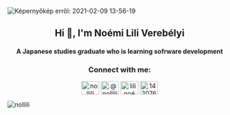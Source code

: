 ![Képernyőkép erről: 2021-02-09 13-56-19](https://user-images.githubusercontent.com/66601688/107370092-d2fed000-6ae2-11eb-9136-678dbcebfef4.png)

<h2 align="center">Hi 👋, I'm Noémi Lili Verebélyi</h2>
<h4 align="center">A Japanese studies graduate who is learning sofrware development</h4>



<h3 align="center">Connect with me:</h3>
<p align="center">
<a href="https://codepen.io/nollili" target="blank"><img align="center" src="https://cdn.jsdelivr.net/npm/simple-icons@3.0.1/icons/codepen.svg" alt="nollili" height="30" width="40" /></a>
<a href="https://dev.to/@nollili" target="blank"><img align="center" src="https://cdn.jsdelivr.net/npm/simple-icons@3.0.1/icons/dev-dot-to.svg" alt="@nollili" height="30" width="40" /></a>
<a href="https://www.linkedin.com/in/lili-no%C3%A9mi-vereb%C3%A9lyi-ba0b34140/" target="blank"><img align="center" src="https://cdn.jsdelivr.net/npm/simple-icons@3.0.1/icons/linkedin.svg" alt="lili noémi verebélyi" height="30" width="40" /></a>
<a href="https://stackoverflow.com/users/14207645" target="blank"><img align="center" src="https://cdn.jsdelivr.net/npm/simple-icons@3.0.1/icons/stackoverflow.svg" alt="14207645" height="30" width="40" /></a>
</p>



<script src="https://unpkg.com/@codersrank/skills-chart@x.x.x/codersrank-skills-chart.min.js"></script>
<codersrank-skills-chart username="nollili"></codersrank-skills-chart>

<p><img align="center" src="https://github-readme-stats.vercel.app/api/top-langs?username=nollili&show_icons=true&locale=en&layout=compact&theme=tokyonight" alt="nollili" /></p>













<!--
**Nollili/Nollili** is a ✨ _special_ ✨ repository because its `README.md` (this file) appears on your GitHub profile.

![Nollili's GitHub stats](https://github-readme-stats.vercel.app/api?username=Nollili&show_icons=true&count_private=true&theme=tokyonight)
<br>

[![Top Langs](https://github-readme-stats.vercel.app/api/top-langs/?username=Nollili&langs_count=8&theme=tokyonight)](https://github.com/Nollili/github-readme-stats)



<p><img align="center" src="https://github-readme-stats.vercel.app/api?username=nollili&show_icons=true&locale=en&theme=tokyonight" alt="nollili" /></p>

&nbsp;


<img src="Képernyőkép erről: 2021-02-09 13-56-19.png" alt="Girl" height="300">
### Hi there 👋

[![Nollili's GitHub stats](https://github-readme-stats.vercel.app/api?username=Nollili)](https://github.com/Nollili/github-readme-stats)(https://github.com/Nollili/github-readme-stats)
![Nollili's GitHub stats](https://github-readme-stats.vercel.app/api?username=Nollili&count_private=true)
![Nollili's GitHub stats](https://github-readme-stats.vercel.app/api?username=Nollili&show_icons=true)

[![Top Langs](https://github-readme-stats.vercel.app/api/top-langs/?username=Nollili&theme=tokyonight)](https://github.com/Nollili/github-readme-stats)
<br>


Here are some ideas to get you started:

- 🔭 I’m currently working on ...
- 🌱 I’m currently learning ...
<codersrank-skills-chart username="nollili"></codersrank-skills-chart>
- 👯 I’m looking to collaborate on ...
- 🤔 I’m looking for help with ...
- 💬 Ask me about ...
- 📫 How to reach me: ...
- 😄 Pronouns: ...
- ⚡ Fun fact: ...
-->

